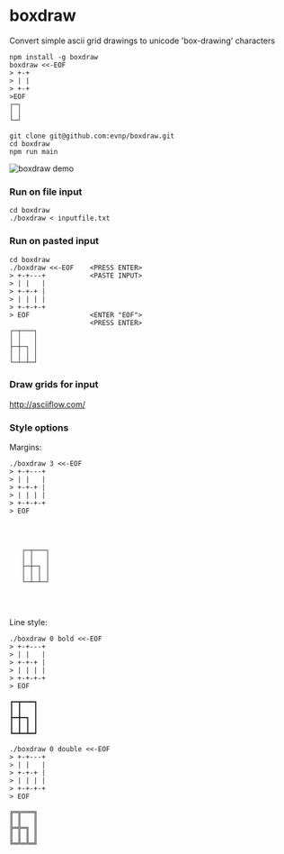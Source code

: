 # boxdraw

Convert simple ascii grid drawings to unicode 'box-drawing' characters

```
npm install -g boxdraw
boxdraw <<-EOF
> +-+
> | |
> +-+
>EOF
┌─┐
│ │
└─┘
```

```
git clone git@github.com:evnp/boxdraw.git
cd boxdraw
npm run main
```

![boxdraw demo](https://raw.githubusercontent.com/evnp/boxdraw/main/boxdraw.png "boxdraw demo")

### Run on file input

```
cd boxdraw
./boxdraw < inputfile.txt
```

### Run on pasted input

```
cd boxdraw
./boxdraw <<-EOF    <PRESS ENTER>
> +-+---+           <PASTE INPUT>
> | |   |
> +-+-+ |
> | | | |
> +-+-+-+
> EOF               <ENTER "EOF">
                    <PRESS ENTER>
┌─┬───┐
│ │   │
├─┼─┐ │
│ │ │ │
└─┴─┴─┘

```

### Draw grids for input

http://asciiflow.com/

### Style options

Margins:

```
./boxdraw 3 <<-EOF
> +-+---+
> | |   |
> +-+-+ |
> | | | |
> +-+-+-+
> EOF




   ┌─┬───┐
   │ │   │
   ├─┼─┐ │
   │ │ │ │
   └─┴─┴─┘




```

Line style:

```
./boxdraw 0 bold <<-EOF
> +-+---+
> | |   |
> +-+-+ |
> | | | |
> +-+-+-+
> EOF

┏━┳━━━┓
┃ ┃   ┃
┣━╋━┓ ┃
┃ ┃ ┃ ┃
┗━┻━┻━┛

./boxdraw 0 double <<-EOF
> +-+---+
> | |   |
> +-+-+ |
> | | | |
> +-+-+-+
> EOF

╔═╦═══╗
║ ║   ║
╠═╬═╗ ║
║ ║ ║ ║
╚═╩═╩═╝

```

